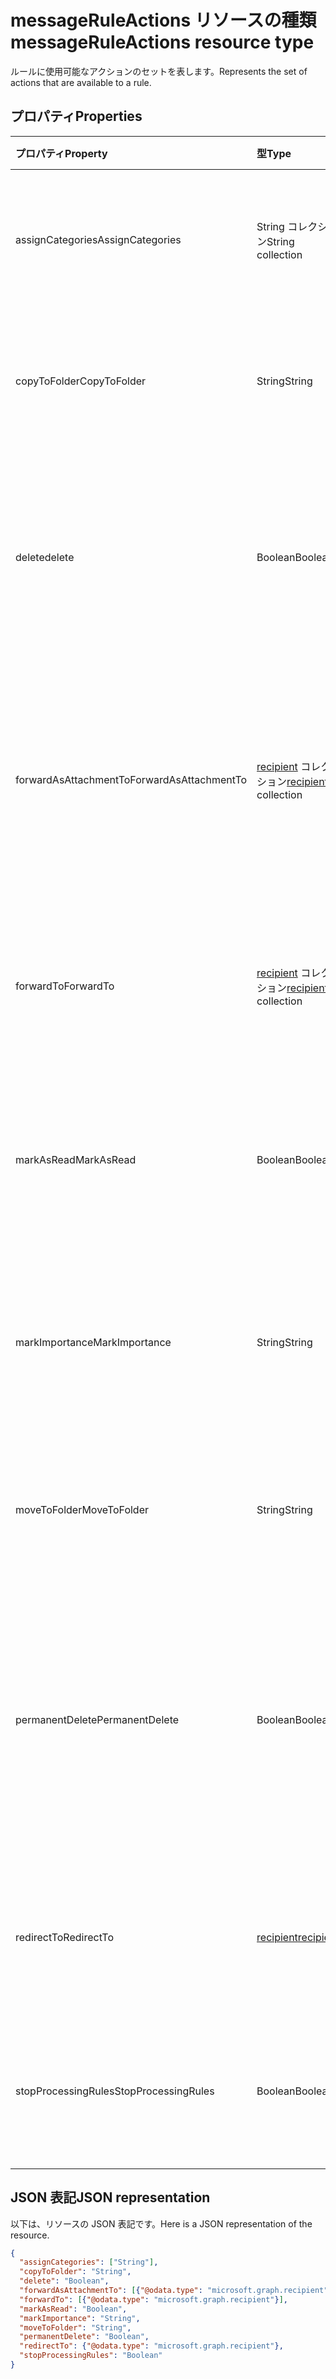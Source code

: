 # <a name="messageruleactions-resource-type"></a><span data-ttu-id="b8b53-101">messageRuleActions リソースの種類</span><span class="sxs-lookup"><span data-stu-id="b8b53-101">messageRuleActions resource type</span></span>


<span data-ttu-id="b8b53-102">ルールに使用可能なアクションのセットを表します。</span><span class="sxs-lookup"><span data-stu-id="b8b53-102">Represents the set of actions that are available to a rule.</span></span>

## <a name="properties"></a><span data-ttu-id="b8b53-103">プロパティ</span><span class="sxs-lookup"><span data-stu-id="b8b53-103">Properties</span></span>
| <span data-ttu-id="b8b53-104">プロパティ</span><span class="sxs-lookup"><span data-stu-id="b8b53-104">Property</span></span>     | <span data-ttu-id="b8b53-105">型</span><span class="sxs-lookup"><span data-stu-id="b8b53-105">Type</span></span>   |<span data-ttu-id="b8b53-106">説明</span><span class="sxs-lookup"><span data-stu-id="b8b53-106">Description</span></span>|
|:---------------|:--------|:----------|
| <span data-ttu-id="b8b53-107">assignCategories</span><span class="sxs-lookup"><span data-stu-id="b8b53-107">AssignCategories</span></span> | <span data-ttu-id="b8b53-108">String コレクション</span><span class="sxs-lookup"><span data-stu-id="b8b53-108">String collection</span></span> | <span data-ttu-id="b8b53-109">メッセージに割り当てられるカテゴリの一覧です。</span><span class="sxs-lookup"><span data-stu-id="b8b53-109">A list of categories to be assigned to a message.</span></span> |
| <span data-ttu-id="b8b53-110">copyToFolder</span><span class="sxs-lookup"><span data-stu-id="b8b53-110">CopyToFolder</span></span> | <span data-ttu-id="b8b53-111">String</span><span class="sxs-lookup"><span data-stu-id="b8b53-111">String</span></span> | <span data-ttu-id="b8b53-112">メッセージのコピー先のフォルダーの ID です。</span><span class="sxs-lookup"><span data-stu-id="b8b53-112">The ID of a folder that a message is to be copied to.</span></span> |
| <span data-ttu-id="b8b53-113">delete</span><span class="sxs-lookup"><span data-stu-id="b8b53-113">delete</span></span> | <span data-ttu-id="b8b53-114">Boolean</span><span class="sxs-lookup"><span data-stu-id="b8b53-114">Boolean</span></span> | <span data-ttu-id="b8b53-115">削除済みアイテム フォルダーにメッセージを移動する必要があるかどうかを示します。</span><span class="sxs-lookup"><span data-stu-id="b8b53-115">Indicates whether a message should be moved to the Deleted Items folder.</span></span> |
| <span data-ttu-id="b8b53-116">forwardAsAttachmentTo</span><span class="sxs-lookup"><span data-stu-id="b8b53-116">ForwardAsAttachmentTo</span></span> | <span data-ttu-id="b8b53-117">[recipient](recipient.md) コレクション</span><span class="sxs-lookup"><span data-stu-id="b8b53-117">[recipient](recipient.md) collection</span></span> | <span data-ttu-id="b8b53-118">添付ファイルとしてメッセージを転送する受信者の電子メール アドレスです。</span><span class="sxs-lookup"><span data-stu-id="b8b53-118">The email addresses of the recipients to which a message should be forwarded as an attachment.</span></span> |
| <span data-ttu-id="b8b53-119">forwardTo</span><span class="sxs-lookup"><span data-stu-id="b8b53-119">ForwardTo</span></span> | <span data-ttu-id="b8b53-120">[recipient](recipient.md) コレクション</span><span class="sxs-lookup"><span data-stu-id="b8b53-120">[recipient](recipient.md) collection</span></span> | <span data-ttu-id="b8b53-121">メッセージを転送する受信者の電子メール アドレスです。</span><span class="sxs-lookup"><span data-stu-id="b8b53-121">The email addresses of the recipients to which a message should be forwarded.</span></span> |
| <span data-ttu-id="b8b53-122">markAsRead</span><span class="sxs-lookup"><span data-stu-id="b8b53-122">MarkAsRead</span></span> | <span data-ttu-id="b8b53-123">Boolean</span><span class="sxs-lookup"><span data-stu-id="b8b53-123">Boolean</span></span> | <span data-ttu-id="b8b53-124">メッセージを開封済みにする必要があるかどうかを示します。</span><span class="sxs-lookup"><span data-stu-id="b8b53-124">Indicates whether a message should be marked as read.</span></span> |
| <span data-ttu-id="b8b53-125">markImportance</span><span class="sxs-lookup"><span data-stu-id="b8b53-125">MarkImportance</span></span> | <span data-ttu-id="b8b53-126">String</span><span class="sxs-lookup"><span data-stu-id="b8b53-126">String</span></span> | <span data-ttu-id="b8b53-127">メッセージの重要度を設定します。使用可能な値は、`low`、`normal`、`high` です。</span><span class="sxs-lookup"><span data-stu-id="b8b53-127">Sets the importance of the message, which can be: `low`, `normal`, `high`.</span></span> |
| <span data-ttu-id="b8b53-128">moveToFolder</span><span class="sxs-lookup"><span data-stu-id="b8b53-128">MoveToFolder</span></span> |  <span data-ttu-id="b8b53-129">String</span><span class="sxs-lookup"><span data-stu-id="b8b53-129">String</span></span>| <span data-ttu-id="b8b53-130">メッセージ移動先のフォルダーの ID です。</span><span class="sxs-lookup"><span data-stu-id="b8b53-130">The ID of the folder that a message will be moved to.</span></span> |
| <span data-ttu-id="b8b53-131">permanentDelete</span><span class="sxs-lookup"><span data-stu-id="b8b53-131">PermanentDelete</span></span> | <span data-ttu-id="b8b53-132">Boolean</span><span class="sxs-lookup"><span data-stu-id="b8b53-132">Boolean</span></span> | <span data-ttu-id="b8b53-133">メッセージを完全に削除し、削除済みアイテム フォルダーにメッセージを保存しないようにするかどうかを示します。</span><span class="sxs-lookup"><span data-stu-id="b8b53-133">Indicates whether a message should be permanently deleted and not saved to the Deleted Items folder.</span></span> |
| <span data-ttu-id="b8b53-134">redirectTo</span><span class="sxs-lookup"><span data-stu-id="b8b53-134">RedirectTo</span></span> | [<span data-ttu-id="b8b53-135">recipient</span><span class="sxs-lookup"><span data-stu-id="b8b53-135">recipient</span></span>](recipient.md) | <span data-ttu-id="b8b53-136">メッセージのリダイレクト先の電子メール アドレスです。</span><span class="sxs-lookup"><span data-stu-id="b8b53-136">The email address to which a message should be redirected.</span></span> |
| <span data-ttu-id="b8b53-137">stopProcessingRules</span><span class="sxs-lookup"><span data-stu-id="b8b53-137">StopProcessingRules</span></span> | <span data-ttu-id="b8b53-138">Boolean</span><span class="sxs-lookup"><span data-stu-id="b8b53-138">Boolean</span></span> | <span data-ttu-id="b8b53-139">後続のルールを評価する必要があるかどうかを示します。</span><span class="sxs-lookup"><span data-stu-id="b8b53-139">Indicates whether subsequent rules should be evaluated.</span></span> |


## <a name="json-representation"></a><span data-ttu-id="b8b53-140">JSON 表記</span><span class="sxs-lookup"><span data-stu-id="b8b53-140">JSON representation</span></span>
<span data-ttu-id="b8b53-141">以下は、リソースの JSON 表記です。</span><span class="sxs-lookup"><span data-stu-id="b8b53-141">Here is a JSON representation of the resource.</span></span>

<!-- {
  "blockType": "resource",
  "optionalProperties": [
   ],
  "@odata.type": "microsoft.graph.messageRuleActions"
}-->

```json
{
  "assignCategories": ["String"],
  "copyToFolder": "String",
  "delete": "Boolean",
  "forwardAsAttachmentTo": [{"@odata.type": "microsoft.graph.recipient"}],
  "forwardTo": [{"@odata.type": "microsoft.graph.recipient"}],
  "markAsRead": "Boolean",
  "markImportance": "String",
  "moveToFolder": "String",
  "permanentDelete": "Boolean",
  "redirectTo": {"@odata.type": "microsoft.graph.recipient"},
  "stopProcessingRules": "Boolean"
}

```

<!-- uuid: 8fcb5dbc-d5aa-4681-8e31-b001d5168d79
2015-10-25 14:57:30 UTC -->
<!-- {
  "type": "#page.annotation",
  "description": "messageRuleActions resource",
  "keywords": "",
  "section": "documentation",
  "tocPath": ""
}-->